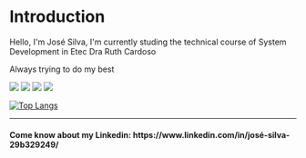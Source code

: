 <h1>Introduction</h1>

Hello, I'm José Silva, I'm currently studing the technical course of System Development in Etec Dra Ruth Cardoso

Always trying to do my best

<img src="https://img.shields.io/badge/HTML5-E34F26?style=for-the-badge&logo=html5&logoColor=white" /> <img src="https://img.shields.io/badge/CSS3-1572B6?style=for-the-badge&logo=css3&logoColor=white" /> <img src="https://img.shields.io/badge/JavaScript-F7DF1E?style=for-the-badge&logo=javascript&logoColor=black" /> <img src="https://img.shields.io/badge/React-1572B6?style=for-the-badge&logo=react&logoColor=white" />

[![Top Langs](https://github-readme-stats.vercel.app/api/top-langs/?username=JFLeiteee&theme=dark&layout=compact&langs_count=8)](https://github.com/anuraghazra/github-readme-stats)

<hr>
<h4>Come know about my Linkedin: https://www.linkedin.com/in/josé-silva-29b329249/</h4>
